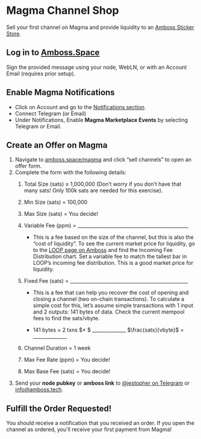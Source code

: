 # Magma Channel Shop
Sell your first channel on Magma and provide liquidity to an [Amboss Sticker Store](https://btcpay0.voltageapp.io/apps/4Sphr6c21FiYnRmXwqWVdKfAt4PP/pos).

## Log in to [Amboss.Space](https://amboss.space)
Sign the provided message using your node, WebLN, or with an Account Email (requires prior setup).
## Enable Magma Notifications
- Click on Account and go to the [Notifications section](https://amboss.space/owner?page=notifications).
- Connect Telegram (or Email)
- Under Notifications, Enable **Magma Marketplace Events** by selecting Telegram or Email.
## Create an Offer on Magma
1. Navigate to [amboss.space/magma](https://amboss.space/magma) and click “sell channels” to open an offer form. 
2. Complete the form with the following details:
	1. Total Size (sats) ≥ 1,000,000	(Don’t worry if you don’t have that many sats! Only 100k sats are needed for this exercise).
	2. Min Size (sats) = 100,000
	3. Max Size (sats) = You decide!
	4. Variable Fee (ppm) = ______________________________________________
        - This is a fee based on the size of the channel, but this is also the “cost of liquidity”. To see the current market price for liquidity, go to the [LOOP page on Amboss](https://amboss.space/node/021c97a90a411ff2b10dc2a8e32de2f29d2fa49d41bfbb52bd416e460db0747d0d) and find the Incoming Fee Distribution chart. Set a variable fee to match the tallest bar in LOOP’s incoming fee distribution. This is a good market price for liquidity.
        


	5. Fixed Fee (sats) = _________________________________________________
        - This is a fee that can help you recover the cost of opening and closing a channel (two on-chain transactions). To calculate a simple cost for this, let’s assume simple transactions with 1 input and 2 outputs: 141 bytes of data. Check the current mempool fees to find the sats/vbyte.

        - $141$  bytes $×$    2 txns     $× $ ______________           $\frac{sats}{vbyte}$ $=$ ______________


	6. Channel Duration = 1 week
	7. Max Fee Rate (ppm) = You decide!
	8. Max Base Fee (sats) = You decide!
3. Send your **node pubkey** or **amboss link** to [@jestopher on Telegram](https://t.me/jestopher) or <info@amboss.tech>.

## Fulfill the Order Requested!
You should receive a notification that you received an order. If you open the channel as ordered, you’ll receive your first payment from Magma!
